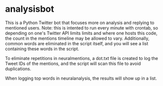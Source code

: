 # analysisbot

This is a Python Twitter bot that focuses more on analysis and replying to mentioned users. Note: this is intented to run every minute with crontab, so depending on one's Twitter API limits limits and where one hosts this code, the count in the mentions timeline may be allowed to vary. Additionally, common words are eliminated in the script itself, and you will see a list containing these words in the script.  

To eliminate repetitions in neuralmentions, a dot.txt file is created to log the Tweet IDs of the mentions, and the script will scan this file to avoid duplications.

When logging top words in neuralanalysis, the results will show up in a list.  
